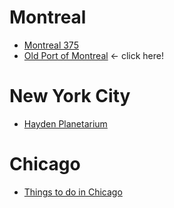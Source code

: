 # Montreal

- [Montreal 375](http://www.375mtl.com/en/)
- [Old Port of Montreal](http://www.oldportofmontreal.com/) <- click here!

# New York City

- [Hayden Planetarium](http://www.amnh.org/our-research/hayden-planetarium)

# Chicago

- [Things to do in Chicago](http://www.choosechicago.com/)
